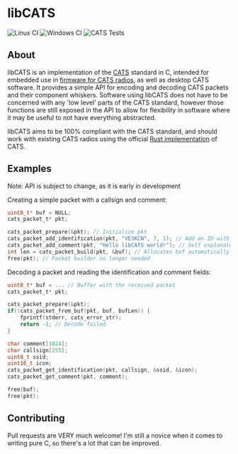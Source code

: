 # libCATS
![Linux CI](https://github.com/CamK06/libCATS/actions/workflows/linux-build.yml/badge.svg)
![Windows CI](https://github.com/CamK06/libCATS/actions/workflows/windows-build.yml/badge.svg)
![CATS Tests](https://github.com/CamK06/libCATS/actions/workflows/cats-tests.yml/badge.svg)

## About

libCATS is an implementation of the [CATS](https://cats.radio/) standard in C, intended for embedded use in [firmware for CATS radios](https://github.com/CamK06/CATS-Firmware), as well as desktop CATS software. It provides a simple API for encoding and decoding CATS packets and their component whiskers. Software using libCATS does not have to be concerned with any 'low level' parts of the CATS standard, however those functions are still exposed in the API to allow for flexibility in software where it may be useful to not have everything abstracted.

libCATS aims to be 100% compliant with the CATS standard, and should work with existing CATS radios using the official [Rust implementation](https://gitlab.scd31.com/cats/ham-cats) of CATS.

## Examples
Note: API is subject to change, as it is early in development

Creating a simple packet with a callsign and comment:
```c
uint8_t* buf = NULL;
cats_packet_t* pkt;

cats_packet_prepare(&pkt); // Initialize pkt
cats_packet_add_identification(pkt, "VE3KCN", 7, 1); // Add an ID with callsign VE3KCN-7 and a logo of 1
cats_packet_add_comment(pkt, "Hello libCATS world!"); // Self explanatory; Add a comment whisker
int len = cats_packet_build(pkt, &buf); // Allocates buf automatically
free(pkt); // Packet builder no longer needed
```

Decoding a packet and reading the identification and comment fields:
```c
uint8_t* buf = ... // Buffer with the received packet
cats_packet_t* pkt;

cats_packet_prepare(&pkt);
if(!cats_packet_from_buf(pkt, buf, bufLen)) {
    fprintf(stderr, cats_error_str);
    return -1; // Decode failed
}

char comment[1024];
char callsign[255];
uint8_t ssid;
uint16_t icon;
cats_packet_get_identification(pkt, callsign, &ssid, &icon);
cats_packet_get_comment(pkt, comment);

free(buf);
free(pkt);
```

## Contributing
Pull requests are VERY much welcome! I'm still a novice when it comes to writing pure C, so there's a lot that can be improved.
